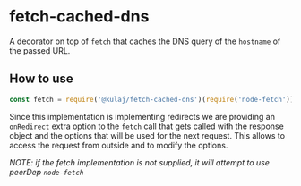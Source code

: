 # fetch-cached-dns

A decorator on top of `fetch` that caches the DNS query of the `hostname` of the passed URL.

## How to use

```js
const fetch = require('@kulaj/fetch-cached-dns')(require('node-fetch'))
```

Since this implementation is implementing redirects we are providing an `onRedirect` extra 
option to the `fetch` call that gets called with the response object and the options that
will be used for the next request. This allows to access the request from outside and to
modify the options.

*NOTE: if the fetch implementation is not supplied, it will attempt to use peerDep `node-fetch`*
